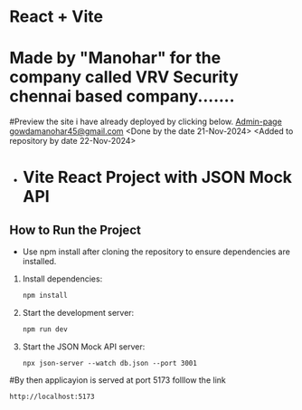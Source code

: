 # React + Vite
# Made by "Manohar" for the company called VRV Security chennai based company.......
#Preview the site i have already deployed by clicking below.
  [Admin-page](https://manohar-gowda.github.io/vite-deploy/)
gowdamanohar45@gmail.com
<Done by the date 21-Nov-2024> 
<Added to repository by date 22-Nov-2024>

- # Vite React Project with JSON Mock API

## How to Run the Project
* Use npm install after cloning the repository to ensure dependencies are installed.

1. Install dependencies:
   ```bash
   npm install

2. Start the development server:
   ```bash
   npm run dev

3. Start the JSON Mock API server:
   ```
   npx json-server --watch db.json --port 3001
#By then  applicayion is served at port 5173 
folllow the link 
   ```
   http://localhost:5173
   
   
